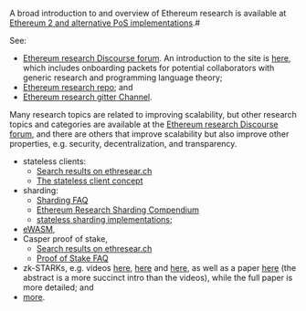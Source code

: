 A broad introduction to and overview of Ethereum research is available at [Ethereum 2 and alternative PoS implementations](https://ethresear.ch/t/ethereum-2-and-alternative-pos-implementations/190/7).# 

See:
* [Ethereum research Discourse forum](https://ethresear.ch/). An introduction to the site is [here](https://ethresear.ch/t/read-this-before-posting/8), which includes onboarding packets for potential collaborators with generic research and programming language theory;
* [Ethereum research repo](https://github.com/ethereum/research); and 
* [Ethereum research gitter Channel](https://gitter.im/ethereum/research).

Many research topics are related to improving scalability, but other research topics and categories are available at the [Ethereum research Discourse forum](https://ethresear.ch/), and there are others that improve scalability but also improve other properties, e.g. security, decentralization, and transparency.
* stateless clients:
    * [Search results on ethresear.ch](https://ethresear.ch/search?q=stateless%20clients)
    * [The stateless client concept](https://ethresear.ch/t/the-stateless-client-concept/172)
* sharding:
    * [Sharding FAQ](https://github.com/ethereum/wiki/wiki/Sharding-FAQ)
    * [Ethereum Research Sharding Compendium](http://notes.ethereum.org/s/BJc_eGVFM)
    * [stateless sharding implementations](https://github.com/ethereum/wiki/wiki/Sharding-and-stateless-client-implementations);
* [eWASM](https://github.com/ewasm),
* Casper proof of stake,
    * [Search results on ethresear.ch](https://ethresear.ch/search?q=Casper)
    * [Proof of Stake FAQ](https://github.com/ethereum/wiki/wiki/Proof-of-Stake-FAQ)
* zk-STARKs, e.g. videos [here](https://www.youtube.com/watch?v=VUN35BC11Qw&t=2s), [here](https://www.youtube.com/watch?v=9VuZvdxFZQo&t=7s) and [here](https://www.youtube.com/watch?v=9VuZvdxFZQo&t=7s), as well as a paper [here](https://eprint.iacr.org/2018/046) (the abstract is a more succinct intro than the videos), while the full paper is more detailed; and 
* [more](https://ethresear.ch/t/are-there-any-ideas-thats-potentially-more-useful-than-implementing-sharding/334/3). 
